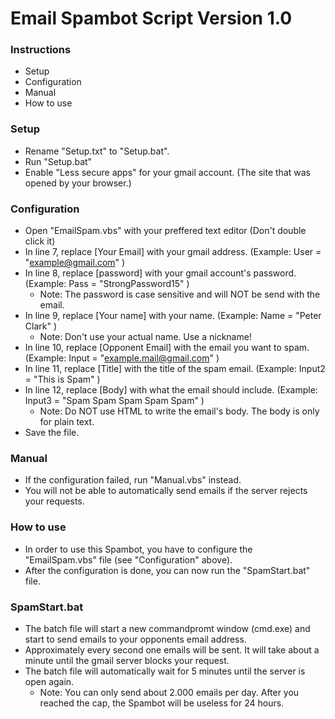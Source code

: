 # Email Spambot Script Version 1.0

### Instructions
- Setup
- Configuration
- Manual
- How to use

### Setup
- Rename "Setup.txt" to "Setup.bat".
- Run "Setup.bat"
- Enable "Less secure apps" for your gmail account. (The site that was opened by your browser.)


### Configuration
- Open "EmailSpam.vbs" with your preffered text editor (Don't double click it)
- In line 7, replace [Your Email] with your gmail address. (Example: User = "example@gmail.com" )
- In line 8, replace [password] with your gmail account's password. (Example:  Pass = "StrongPassword15" )
  - Note: The password is case sensitive and will NOT be send with the email. 
- In line 9, replace [Your name] with your name. (Example: Name = "Peter Clark" )
  - Note: Don't use your actual name. Use a nickname!
- In line 10, replace [Opponent Email] with the email you want to spam. (Example: Input = "example.mail@gmail.com" )
- In line 11, replace [Title] with the title of the spam email. (Example: Input2 = "This is Spam" )
- In line 12, replace [Body] with what the email should include. (Example: Input3 = "Spam Spam Spam Spam Spam" )
  - Note: Do NOT use HTML to  write the email's body. The body is only for plain text.
- Save the file.

### Manual
- If the configuration failed, run "Manual.vbs" instead.
- You will not be able to automatically send emails if the server rejects your requests.

### How to use
- In order to use this Spambot, you have to configure the "EmailSpam.vbs" file (see "Configuration" above).
- After the configuration is done, you can now run the "SpamStart.bat" file.

### SpamStart.bat
- The batch file will start a new commandpromt window (cmd.exe) and start to send emails to your opponents email address.
- Approximately every second one emails will be sent. It will take about a minute until the gmail server blocks your request.
- The batch file will automatically wait for 5 minutes until the server is open again.
  - Note: You can only send about 2.000 emails per day. After you reached the cap, the Spambot will be useless for 24 hours.
